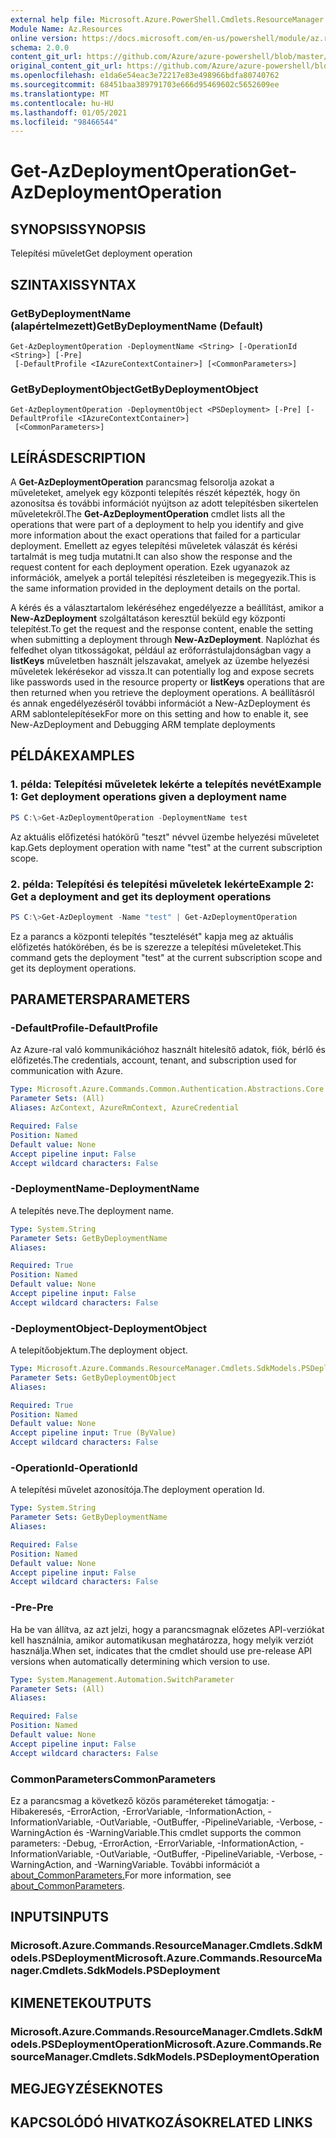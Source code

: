 ```yaml
---
external help file: Microsoft.Azure.PowerShell.Cmdlets.ResourceManager.dll-Help.xml
Module Name: Az.Resources
online version: https://docs.microsoft.com/en-us/powershell/module/az.resources/get-azdeploymentoperation
schema: 2.0.0
content_git_url: https://github.com/Azure/azure-powershell/blob/master/src/Resources/Resources/help/Get-AzDeploymentOperation.md
original_content_git_url: https://github.com/Azure/azure-powershell/blob/master/src/Resources/Resources/help/Get-AzDeploymentOperation.md
ms.openlocfilehash: e1da6e54eac3e72217e83e498966bdfa80740762
ms.sourcegitcommit: 68451baa389791703e666d95469602c5652609ee
ms.translationtype: MT
ms.contentlocale: hu-HU
ms.lasthandoff: 01/05/2021
ms.locfileid: "98466544"
---
```

# <span data-ttu-id="16884-101">Get-AzDeploymentOperation</span><span class="sxs-lookup"><span data-stu-id="16884-101">Get-AzDeploymentOperation</span></span>

## <span data-ttu-id="16884-102">SYNOPSIS</span><span class="sxs-lookup"><span data-stu-id="16884-102">SYNOPSIS</span></span>
<span data-ttu-id="16884-103">Telepítési művelet</span><span class="sxs-lookup"><span data-stu-id="16884-103">Get deployment operation</span></span>

## <span data-ttu-id="16884-104">SZINTAXIS</span><span class="sxs-lookup"><span data-stu-id="16884-104">SYNTAX</span></span>

### <span data-ttu-id="16884-105">GetByDeploymentName (alapértelmezett)</span><span class="sxs-lookup"><span data-stu-id="16884-105">GetByDeploymentName (Default)</span></span>
```
Get-AzDeploymentOperation -DeploymentName <String> [-OperationId <String>] [-Pre]
 [-DefaultProfile <IAzureContextContainer>] [<CommonParameters>]
```

### <span data-ttu-id="16884-106">GetByDeploymentObject</span><span class="sxs-lookup"><span data-stu-id="16884-106">GetByDeploymentObject</span></span>
```
Get-AzDeploymentOperation -DeploymentObject <PSDeployment> [-Pre] [-DefaultProfile <IAzureContextContainer>]
 [<CommonParameters>]
```

## <span data-ttu-id="16884-107">LEÍRÁS</span><span class="sxs-lookup"><span data-stu-id="16884-107">DESCRIPTION</span></span>
<span data-ttu-id="16884-108">A **Get-AzDeploymentOperation** parancsmag felsorolja azokat a műveleteket, amelyek egy központi telepítés részét képezték, hogy ön azonosítsa és további információt nyújtson az adott telepítésben sikertelen műveletekről.</span><span class="sxs-lookup"><span data-stu-id="16884-108">The **Get-AzDeploymentOperation** cmdlet lists all the operations that were part of a deployment to help you identify and give more information about the exact operations that failed for a particular deployment.</span></span>
<span data-ttu-id="16884-109">Emellett az egyes telepítési műveletek válaszát és kérési tartalmát is meg tudja mutatni.</span><span class="sxs-lookup"><span data-stu-id="16884-109">It can also show the response and the request content for each deployment operation.</span></span>
<span data-ttu-id="16884-110">Ezek ugyanazok az információk, amelyek a portál telepítési részleteiben is megegyezik.</span><span class="sxs-lookup"><span data-stu-id="16884-110">This is the same information provided in the deployment details on the portal.</span></span>

<span data-ttu-id="16884-111">A kérés és a választartalom lekéréséhez engedélyezze a beállítást, amikor a **New-AzDeployment** szolgáltatáson keresztül beküld egy központi telepítést.</span><span class="sxs-lookup"><span data-stu-id="16884-111">To get the request and the response content, enable the setting when submitting a deployment through **New-AzDeployment**.</span></span>
<span data-ttu-id="16884-112">Naplózhat és felfedhet olyan titkosságokat, például az erőforrástulajdonságban vagy a **listKeys** műveletben használt jelszavakat, amelyek az üzembe helyezési műveletek lekérésekor ad vissza.</span><span class="sxs-lookup"><span data-stu-id="16884-112">It can potentially log and expose secrets like passwords used in the resource property or **listKeys** operations that are then returned when you retrieve the deployment operations.</span></span>
<span data-ttu-id="16884-113">A beállításról és annak engedélyezéséről további információt a New-AzDeployment és ARM sablontelepítések</span><span class="sxs-lookup"><span data-stu-id="16884-113">For more on this setting and how to enable it, see New-AzDeployment and Debugging ARM template deployments</span></span>

## <span data-ttu-id="16884-114">PÉLDÁK</span><span class="sxs-lookup"><span data-stu-id="16884-114">EXAMPLES</span></span>

### <span data-ttu-id="16884-115">1. példa: Telepítési műveletek lekérte a telepítés nevét</span><span class="sxs-lookup"><span data-stu-id="16884-115">Example 1: Get deployment operations given a deployment name</span></span>
```powershell
PS C:\>Get-AzDeploymentOperation -DeploymentName test
```

<span data-ttu-id="16884-116">Az aktuális előfizetési hatókörű "teszt" névvel üzembe helyezési műveletet kap.</span><span class="sxs-lookup"><span data-stu-id="16884-116">Gets deployment operation with name "test" at the current subscription scope.</span></span>

### <span data-ttu-id="16884-117">2. példa: Telepítési és telepítési műveletek lekérte</span><span class="sxs-lookup"><span data-stu-id="16884-117">Example 2: Get a deployment and get its deployment operations</span></span>
```powershell
PS C:\>Get-AzDeployment -Name "test" | Get-AzDeploymentOperation
```

<span data-ttu-id="16884-118">Ez a parancs a központi telepítés "tesztelését" kapja meg az aktuális előfizetés hatókörében, és be is szerezze a telepítési műveleteket.</span><span class="sxs-lookup"><span data-stu-id="16884-118">This command gets the deployment "test" at the current subscription scope and get its deployment operations.</span></span>

## <span data-ttu-id="16884-119">PARAMETERS</span><span class="sxs-lookup"><span data-stu-id="16884-119">PARAMETERS</span></span>

### <span data-ttu-id="16884-120">-DefaultProfile</span><span class="sxs-lookup"><span data-stu-id="16884-120">-DefaultProfile</span></span>
<span data-ttu-id="16884-121">Az Azure-ral való kommunikációhoz használt hitelesítő adatok, fiók, bérlő és előfizetés.</span><span class="sxs-lookup"><span data-stu-id="16884-121">The credentials, account, tenant, and subscription used for communication with Azure.</span></span>

```yaml
Type: Microsoft.Azure.Commands.Common.Authentication.Abstractions.Core.IAzureContextContainer
Parameter Sets: (All)
Aliases: AzContext, AzureRmContext, AzureCredential

Required: False
Position: Named
Default value: None
Accept pipeline input: False
Accept wildcard characters: False
```

### <span data-ttu-id="16884-122">-DeploymentName</span><span class="sxs-lookup"><span data-stu-id="16884-122">-DeploymentName</span></span>
<span data-ttu-id="16884-123">A telepítés neve.</span><span class="sxs-lookup"><span data-stu-id="16884-123">The deployment name.</span></span>

```yaml
Type: System.String
Parameter Sets: GetByDeploymentName
Aliases:

Required: True
Position: Named
Default value: None
Accept pipeline input: False
Accept wildcard characters: False
```

### <span data-ttu-id="16884-124">-DeploymentObject</span><span class="sxs-lookup"><span data-stu-id="16884-124">-DeploymentObject</span></span>
<span data-ttu-id="16884-125">A telepítőobjektum.</span><span class="sxs-lookup"><span data-stu-id="16884-125">The deployment object.</span></span>

```yaml
Type: Microsoft.Azure.Commands.ResourceManager.Cmdlets.SdkModels.PSDeployment
Parameter Sets: GetByDeploymentObject
Aliases:

Required: True
Position: Named
Default value: None
Accept pipeline input: True (ByValue)
Accept wildcard characters: False
```

### <span data-ttu-id="16884-126">-OperationId</span><span class="sxs-lookup"><span data-stu-id="16884-126">-OperationId</span></span>
<span data-ttu-id="16884-127">A telepítési művelet azonosítója.</span><span class="sxs-lookup"><span data-stu-id="16884-127">The deployment operation Id.</span></span>

```yaml
Type: System.String
Parameter Sets: GetByDeploymentName
Aliases:

Required: False
Position: Named
Default value: None
Accept pipeline input: False
Accept wildcard characters: False
```

### <span data-ttu-id="16884-128">-Pre</span><span class="sxs-lookup"><span data-stu-id="16884-128">-Pre</span></span>
<span data-ttu-id="16884-129">Ha be van állítva, az azt jelzi, hogy a parancsmagnak előzetes API-verziókat kell használnia, amikor automatikusan meghatározza, hogy melyik verziót használja.</span><span class="sxs-lookup"><span data-stu-id="16884-129">When set, indicates that the cmdlet should use pre-release API versions when automatically determining which version to use.</span></span>

```yaml
Type: System.Management.Automation.SwitchParameter
Parameter Sets: (All)
Aliases:

Required: False
Position: Named
Default value: None
Accept pipeline input: False
Accept wildcard characters: False
```

### <span data-ttu-id="16884-130">CommonParameters</span><span class="sxs-lookup"><span data-stu-id="16884-130">CommonParameters</span></span>
<span data-ttu-id="16884-131">Ez a parancsmag a következő közös paramétereket támogatja: -Hibakeresés, -ErrorAction, -ErrorVariable, -InformationAction, -InformationVariable, -OutVariable, -OutBuffer, -PipelineVariable, -Verbose, -WarningAction és -WarningVariable.</span><span class="sxs-lookup"><span data-stu-id="16884-131">This cmdlet supports the common parameters: -Debug, -ErrorAction, -ErrorVariable, -InformationAction, -InformationVariable, -OutVariable, -OutBuffer, -PipelineVariable, -Verbose, -WarningAction, and -WarningVariable.</span></span> <span data-ttu-id="16884-132">További információt a [about_CommonParameters.](http://go.microsoft.com/fwlink/?LinkID=113216)</span><span class="sxs-lookup"><span data-stu-id="16884-132">For more information, see [about_CommonParameters](http://go.microsoft.com/fwlink/?LinkID=113216).</span></span>

## <span data-ttu-id="16884-133">INPUTS</span><span class="sxs-lookup"><span data-stu-id="16884-133">INPUTS</span></span>

### <span data-ttu-id="16884-134">Microsoft.Azure.Commands.ResourceManager.Cmdlets.SdkModels.PSDeployment</span><span class="sxs-lookup"><span data-stu-id="16884-134">Microsoft.Azure.Commands.ResourceManager.Cmdlets.SdkModels.PSDeployment</span></span>

## <span data-ttu-id="16884-135">KIMENETEK</span><span class="sxs-lookup"><span data-stu-id="16884-135">OUTPUTS</span></span>

### <span data-ttu-id="16884-136">Microsoft.Azure.Commands.ResourceManager.Cmdlets.SdkModels.PSDeploymentOperation</span><span class="sxs-lookup"><span data-stu-id="16884-136">Microsoft.Azure.Commands.ResourceManager.Cmdlets.SdkModels.PSDeploymentOperation</span></span>

## <span data-ttu-id="16884-137">MEGJEGYZÉSEK</span><span class="sxs-lookup"><span data-stu-id="16884-137">NOTES</span></span>

## <span data-ttu-id="16884-138">KAPCSOLÓDÓ HIVATKOZÁSOK</span><span class="sxs-lookup"><span data-stu-id="16884-138">RELATED LINKS</span></span>
